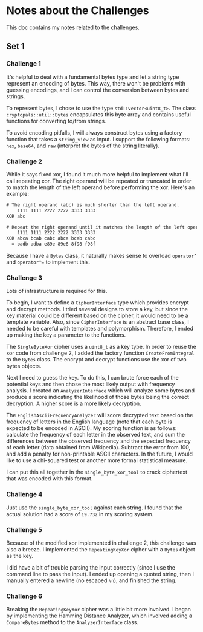 # Notes about the Challenges

This doc contains my notes related to the challenges.

## Set 1

### Challenge 1

It's helpful to deal with a fundamental bytes type and let a string type represent an encoding of bytes. This way, there won't be problems with guessing encodings, and I can control the conversion between bytes and strings.

To represent bytes, I chose to use the type `std::vector<uint8_t>`. The class `cryptopals::util::Bytes` encapsulates this byte array and contains useful functions for converting to/from strings.

To avoid encoding pitfalls, I will always construct bytes using a factory function that takes a `string_view` as input. I support the following formats: `hex`, `base64`, and `raw` (interpret the bytes of the string literally).

### Challenge 2

While it says fixed xor, I found it much more helpful to implement what I'll call repeating xor. The right operand will be repeated or truncated in order to match the length of the left operand before performing the xor. Here's an example:

```txt
# The right operand (abc) is much shorter than the left operand.
    1111 1111 2222 2222 3333 3333
XOR abc

# Repeat the right operand until it matches the length of the left operand.
    1111 1111 2222 2222 3333 3333
XOR abca bcab cabc abca bcab cabc
  = badb adba e89e 89e8 8f98 f98f
```

Because I have a `Bytes` class, it naturally makes sense to overload `operator^` and `operator^=` to implement this.

### Challenge 3

Lots of infrastructure is required for this.

To begin, I want to define a `CipherInterface` type which provides encrypt and decrypt methods. I tried several designs to store a key, but since the key material could be different based on the cipher, it would need to be a template variable. Also, since `CipherInterface` is an abstract base class, I needed to be careful with templates and polymorphism. Therefore, I ended up making the key a parameter to the functions.

The `SingleByteXor` cipher uses a `uint8_t` as a key type. In order to reuse the xor code from challenge 2, I added the factory function `CreateFromIntegral` to the `Bytes` class. The encrypt and decrypt functions use the xor of two bytes objects.

Next I need to guess the key. To do this, I can brute force each of the potential keys and then chose the most likely output with frequency analysis. I created an `AnalyzerInterface` which will analyze some bytes and produce a score indicating the likelihood of those bytes being the correct decryption. A higher score is a more likely decryption.

The `EnglishAsciiFrequencyAnalyzer` will score decrypted text based on the frequency of letters in the English language (note that each byte is expected to be encoded in ASCII). My scoring function is as follows: calculate the frequency of each letter in the observed text, and sum the differences between the observed frequency and the expected frequency of each letter (data obtained from Wikipedia). Subtract the error from 100, and add a penalty for non-printable ASCII characters. In the future, I would like to use a chi-squared test or another more formal statistical measure.

I can put this all together in the `single_byte_xor_tool` to crack ciphertext that was encoded with this format.

### Challenge 4

Just use the `single_byte_xor_tool` against each string. I found that the actual solution had a score of `19.732` in my scoring system.

### Challenge 5

Because of the modified xor implemented in challenge 2, this challenge was also a breeze. I implemented the `RepeatingKeyXor` cipher with a `Bytes` object as the key.

I did have a bit of trouble parsing the input correctly (since I use the command line to pass the input). I ended up opening a quoted string, then I manually entered a newline (no escaped `\n`), and finished the string.

### Challenge 6

Breaking the `RepeatingKeyXor` cipher was a little bit more involved. I began by implementing the Hamming Distance Analyzer, which involved adding a `CompareBytes` method to the `AnalyzerInterface` class.
